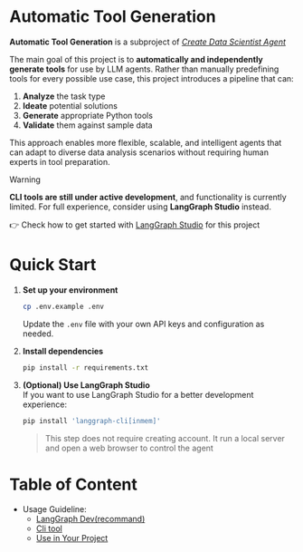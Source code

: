 # Automatic Tool Generation

**Automatic Tool Generation** is a subproject of [*Create Data Scientist Agent*](docs/hyperproject.md)

The main goal of this project is to **automatically and independently generate tools** for use by LLM agents. Rather than manually predefining tools for every possible use case, this project introduces a pipeline that can:

1. **Analyze** the task type  
2. **Ideate** potential solutions  
3. **Generate** appropriate Python tools  
4. **Validate** them against sample data

This approach enables more flexible, scalable, and intelligent agents that can adapt to diverse data analysis scenarios without requiring human experts in tool preparation.

> [!WARNING]
> **CLI tools are still under active development**, and functionality is currently limited.
> For full experience, consider using **LangGraph Studio** instead.
>
> 👉 Check how to get started with [LangGraph Studio](doc/how_to/use_langgraph_dev.md) for this project

# Quick Start

1. **Set up your environment**  
   ```bash
   cp .env.example .env
   ```
   Update the `.env` file with your own API keys and configuration as needed.

2. **Install dependencies**  
   ```bash
   pip install -r requirements.txt
   ```

3. **(Optional) Use LangGraph Studio**  
   If you want to use LangGraph Studio for a better development experience:  
   ```bash
   pip install 'langgraph-cli[inmem]'
   ```
   >This step does not require creating account.
   >It run a local server and open a web browser to control the agent

# Table of Content 
- Usage Guideline:
   - [LangGraph Dev(recommand)](docs/how_to/use_langgraph_dev.md)
   - [Cli tool](docs/how_to/use_cli.md)
   - [Use in Your Project](docs/how_to/use_as_package.md)
